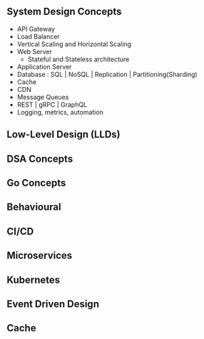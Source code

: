 ## System Design Concepts
  - API Gateway
  - Load Balancer
  - Vertical Scaling and Horizontal Scaling
  - Web Server
      - Stateful and Stateless architecture
  - Application Server
  - Database : SQL | NoSQL | Replication | Partitioning(Sharding)
  - Cache
  - CDN
  - Message Queues
  - REST | gRPC | GraphQL
  - Logging, metrics, automation

## Low-Level Design (LLDs)

## DSA Concepts

## Go Concepts

## Behavioural

## CI/CD

## Microservices

## Kubernetes

## Event Driven Design

## Cache
